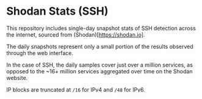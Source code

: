 # Shodan Stats (SSH)

This repository includes single-day snapshot stats of SSH detection across the internet, sourced from (Shodan)[https://shodan.io].

The daily snapshots represent only a small portion of the results observed through the web interface.

In the case of SSH, the daily samples cover just over a million services, as opposed to the ~16+ million services aggregated over time on the Shodan website.

IP blocks are truncated at `/16` for IPv4 and `/48` for IPv6.
